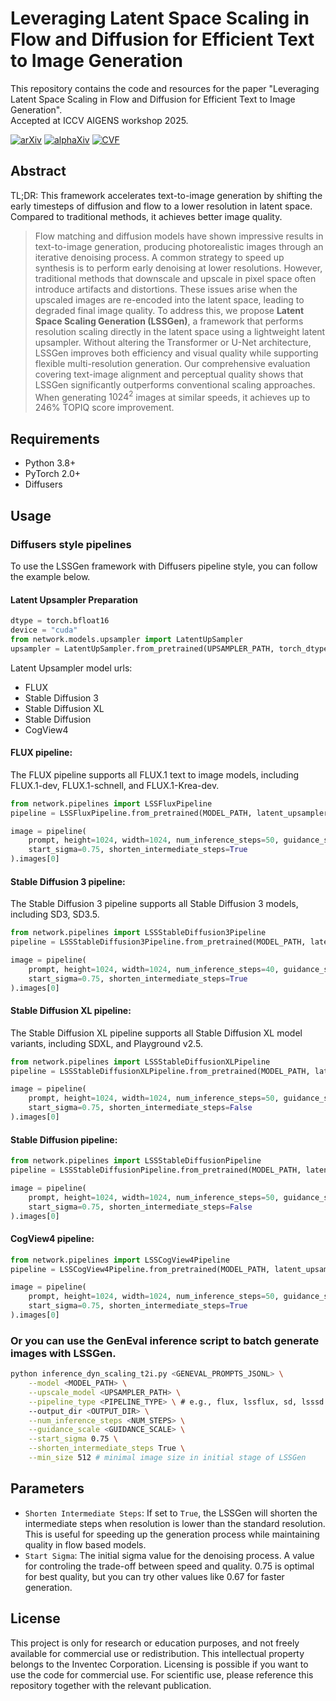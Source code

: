 # Leveraging Latent Space Scaling in Flow and Diffusion for Efficient Text to Image Generation
This repository contains the code and resources for the paper "Leveraging Latent Space Scaling in Flow and Diffusion for Efficient Text to Image Generation".  
Accepted at ICCV AIGENS workshop 2025.  

[![arXiv](https://img.shields.io/badge/arXiv-2507.16154-b31b1b.svg)](https://arxiv.org/abs/2507.16154) [![alphaXiv](https://img.shields.io/badge/alphaXiv-2507.16154-009639.svg)](https://www.alphaxiv.org/abs/2507.16154) [![CVF](https://img.shields.io/badge/CVF-Open%20Access-orange.svg)](#)

## Abstract
TL;DR: This framework accelerates text-to-image generation by shifting the early timesteps of diffusion and flow to a lower resolution in latent space. Compared to traditional methods, it achieves better image quality.  
> Flow matching and diffusion models have shown impressive results in text-to-image generation, producing photorealistic images through an iterative denoising process. A common strategy to speed up synthesis is to perform early denoising at lower resolutions. However, traditional methods that downscale and upscale in pixel space often introduce artifacts and distortions. These issues arise when the upscaled images are re-encoded into the latent space, leading to degraded final image quality.
To address this, we propose **Latent Space Scaling Generation (LSSGen)**, a framework that performs resolution scaling directly in the latent space using a lightweight latent upsampler. Without altering the Transformer or U-Net architecture, LSSGen improves both efficiency and visual quality while supporting flexible multi-resolution generation. Our comprehensive evaluation covering text-image alignment and perceptual quality shows that LSSGen significantly outperforms conventional scaling approaches. When generating $1024^2$ images at similar speeds, it achieves up to 246\% TOPIQ score improvement.

## Requirements
- Python 3.8+
- PyTorch 2.0+
- Diffusers

## Usage
### Diffusers style pipelines
To use the LSSGen framework with Diffusers pipeline style, you can follow the example below.  

#### Latent Upsampler Preparation
```python
dtype = torch.bfloat16
device = "cuda"
from network.models.upsampler import LatentUpSampler
upsampler = LatentUpSampler.from_pretrained(UPSAMPLER_PATH, torch_dtype=dtype).to(device)
```

Latent Upsampler model urls:
- FLUX
- Stable Diffusion 3
- Stable Diffusion XL
- Stable Diffusion
- CogView4

#### FLUX pipeline:
The FLUX pipeline supports all FLUX.1 text to image models, including FLUX.1-dev, FLUX.1-schnell, and FLUX.1-Krea-dev.  
```python
from network.pipelines import LSSFluxPipeline
pipeline = LSSFluxPipeline.from_pretrained(MODEL_PATH, latent_upsampler=upsampler, torch_dtype=dtype).to(device)

image = pipeline(
    prompt, height=1024, width=1024, num_inference_steps=50, guidance_scale=3.5, 
    start_sigma=0.75, shorten_intermediate_steps=True
).images[0]
```

#### Stable Diffusion 3 pipeline:
The Stable Diffusion 3 pipeline supports all Stable Diffusion 3 models, including SD3, SD3.5.  
```python
from network.pipelines import LSSStableDiffusion3Pipeline
pipeline = LSSStableDiffusion3Pipeline.from_pretrained(MODEL_PATH, latent_upsampler=upsampler, torch_dtype=dtype).to(device)

image = pipeline(
    prompt, height=1024, width=1024, num_inference_steps=40, guidance_scale=4.5, 
    start_sigma=0.75, shorten_intermediate_steps=True
).images[0]
```

#### Stable Diffusion XL pipeline:
The Stable Diffusion XL pipeline supports all Stable Diffusion XL model variants, including SDXL, and Playground v2.5.
```python
from network.pipelines import LSSStableDiffusionXLPipeline
pipeline = LSSStableDiffusionXLPipeline.from_pretrained(MODEL_PATH, latent_upsampler=upsampler, torch_dtype=dtype).to(device)

image = pipeline(
    prompt, height=1024, width=1024, num_inference_steps=50, guidance_scale=5, 
    start_sigma=0.75, shorten_intermediate_steps=False
).images[0]
```

#### Stable Diffusion pipeline:
```python
from network.pipelines import LSSStableDiffusionPipeline
pipeline = LSSStableDiffusionPipeline.from_pretrained(MODEL_PATH, latent_upsampler=upsampler, torch_dtype=dtype).to(device)

image = pipeline(
    prompt, height=1024, width=1024, num_inference_steps=50, guidance_scale=7.5, 
    start_sigma=0.75, shorten_intermediate_steps=False
).images[0]
```

#### CogView4 pipeline:
```python
from network.pipelines import LSSCogView4Pipeline
pipeline = LSSCogView4Pipeline.from_pretrained(MODEL_PATH, latent_upsampler=upsampler, torch_dtype=dtype).to(device)

image = pipeline(
    prompt, height=1024, width=1024, num_inference_steps=50, guidance_scale=3.5, 
    start_sigma=0.75, shorten_intermediate_steps=True
).images[0]
```

### Or you can use the GenEval inference script to batch generate images with LSSGen.
```bash
python inference_dyn_scaling_t2i.py <GENEVAL_PROMPTS_JSONL> \
    --model <MODEL_PATH> \
    --upscale_model <UPSAMPLER_PATH> \
    --pipeline_type <PIPELINE_TYPE> \ # e.g., flux, lssflux, sd, lsssd etc.
    --output_dir <OUTPUT_DIR> \
    --num_inference_steps <NUM_STEPS> \
    --guidance_scale <GUIDANCE_SCALE> \
    --start_sigma 0.75 \
    --shorten_intermediate_steps True \
    --min_size 512 # minimal image size in initial stage of LSSGen
```

## Parameters
- `Shorten Intermediate Steps`: If set to `True`, the LSSGen will shorten the intermediate steps when resolution is lower than the standard resolution. This is useful for speeding up the generation process while maintaining quality in flow based models.  
- `Start Sigma`: The initial sigma value for the denoising process. A value for controling the trade-off between speed and quality. 0.75 is optimal for best quality, but you can try other values like 0.67 for faster generation.  

## License
This project is only for research or education purposes, and not freely available for commercial use or redistribution. This intellectual property belongs to the Inventec Corporation. Licensing is possible if you want to use the code for commercial use. For scientific use, please reference this repository together with the relevant publication.